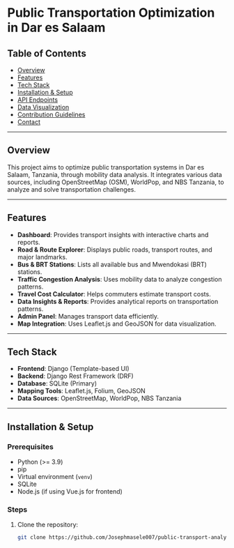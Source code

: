 # Public Transportation Optimization in Dar es Salaam

## Table of Contents
- [Overview](#overview)
- [Features](#features)
- [Tech Stack](#tech-stack)
- [Installation & Setup](#installation--setup)
- [API Endpoints](#api-endpoints)
- [Data Visualization](#data-visualization)
- [Contribution Guidelines](#contribution-guidelines)
- [Contact](#contact)

---

## Overview
This project aims to optimize public transportation systems in Dar es Salaam, Tanzania, through mobility data analysis. It integrates various data sources, including OpenStreetMap (OSM), WorldPop, and NBS Tanzania, to analyze and solve transportation challenges.

---

## Features
- **Dashboard**: Provides transport insights with interactive charts and reports.
- **Road & Route Explorer**: Displays public roads, transport routes, and major landmarks.
- **Bus & BRT Stations**: Lists all available bus and Mwendokasi (BRT) stations.
- **Traffic Congestion Analysis**: Uses mobility data to analyze congestion patterns.
- **Travel Cost Calculator**: Helps commuters estimate transport costs.
- **Data Insights & Reports**: Provides analytical reports on transportation patterns.
- **Admin Panel**: Manages transport data efficiently.
- **Map Integration**: Uses Leaflet.js and GeoJSON for data visualization.

---

## Tech Stack
- **Frontend**: Django (Template-based UI)
- **Backend**: Django Rest Framework (DRF)
- **Database**: SQLite (Primary)
- **Mapping Tools**: Leaflet.js, Folium, GeoJSON
- **Data Sources**: OpenStreetMap, WorldPop, NBS Tanzania

---

## Installation & Setup
### Prerequisites
- Python (>= 3.9)
- pip
- Virtual environment (`venv`)
- SQLite
- Node.js (if using Vue.js for frontend)

### Steps
1. Clone the repository:
   ```bash
   git clone https://github.com/Josephmasele007/public-transport-analysis.git

